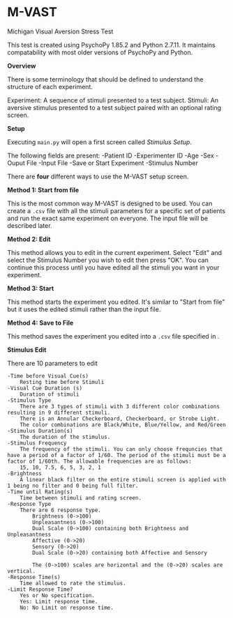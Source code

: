 # M-VAST
Michigan Visual Aversion Stress Test

This test is created using PsychoPy 1.85.2 and Python 2.7.11. It maintains compatability with most older versions of PsychoPy and Python. 

**Overview**

There is some terminology that should be defined to understand the structure of each experiment. 

Experiment: A sequence of stimuli presented to a test subject. 
Stimuli: An aversive stimulus presented to a test subject paired with an optional rating screen. 

**Setup**

Executing `main.py` will open a first screen called *Stimulus Setup*. 

The following fields are present: 
    -Patient ID
    -Experimenter ID
    -Age
    -Sex
    -Ouput File
    -Input File
    -Save or Start Experiment
    -Stimulus Number

There are **four** different ways to use the M-VAST setup screen. 

**Method 1: Start from file**

This is the most common way M-VAST is designed to be used. You can create a `.csv` file with all the stimuli parameters for a specific set of patients and run the exact same experiment on everyone. 
The input file will be described later. 

**Method 2: Edit** 

This method allows you to edit <Stimulus Number> in the current experiment. Select "Edit" and select the Stimulus Number you wish to edit then press "OK". 
You can continue this process until you have edited all the stimuli you want in your experiment. 

**Method 3: Start**

This method starts the experiment you edited.  It's similar to "Start from file" but it uses the edited stimuli rather than the input file. 

**Method 4: Save to File** 

This method saves the experiment you edited into a `.csv` file specified in <Output File>. 

**Stimulus Edit**

There are 10 parameters to edit 

    -Time before Visual Cue(s)
        Resting time before Stimuli
    -Visual Cue Duration (s)
        Duration of stimuli
    -Stimulus Type
        There are 3 types of stimuli with 3 different color combinations resulting in 9 different stimuli. 
        There is an Annular Checkerboard, Checkerboard, or Strobe Light. 
        The color combinations are Black/White, Blue/Yellow, and Red/Green
    -Stimulus Duration(s) 
        The duration of the stimulus. 
    -Stimulus Frequency
        The frequency of the stimuli. You can only choose frequncies that have a period of a factor of 1/60. The period of the stimuli must be a factor of 1/60th. The allowable frequencies are as follows: 
        15, 10, 7.5, 6, 5, 3, 2, 1
    -Brightness
        A linear black filter on the entire stimuli screen is applied with 1 being no filter and 0 being full filter. 
    -Time until Rating(s)
        Time between stimuli and rating screen. 
    -Response Type
        There are 6 response type. 
            Brightness (0->100)
            Unpleasantness (0->100)
            Dual Scale (0->100) containing both Brightness and Unpleasantness
            Affective (0->20)
            Sensory (0->20)
            Dual Scale (0->20) containing both Affective and Sensory

            The (0->100) scales are horizontal and the (0->20) scales are vertical. 
    -Response Time(s)
        Time allowed to rate the stimulus. 
    -Limit Response Time? 
        Yes or No specification. 
        Yes: Limit response time.
        No: No Limit on response time. 

